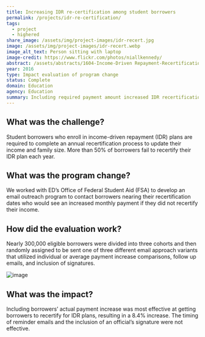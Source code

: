 ```yaml
---
title: Increasing IDR re-certification among student borrowers
permalink: /projects/idr-re-certification/
tags: 
  - project
  - highered
share_image: /assets/img/project-images/idr-recert.jpg
image: /assets/img/project-images/idr-recert.webp
image_alt_text: Person sitting with laptop
image-credit: https://www.flickr.com/photos/niallkennedy/
abstract: /assets/abstracts/1604-Income-Driven Repayment-Recertification.pdf
year: 2016
type: Impact evaluation of program change
status: Complete
domain: Education
agency: Education
summary: Including required payment amount increased IDR recertification by 8.4%
---
```

## What was the challenge?
Student borrowers who enroll in income-driven repayment (IDR) plans are required to complete an annual recertification process to update their income and family size. More than 50% of borrowers fail to recertify their IDR plan each year.

## What was the program change?
We worked with ED’s Office of Federal Student Aid (FSA) to develop an email outreach program to contact borrowers nearing their recertification dates who would see an increased monthly payment if they did not recertify their income.

## How did the evaluation work?
Nearly 300,000 eligible borrowers were divided into three cohorts and then randomly assigned to be sent one of three different email approach variants that utilized individual or average payment increase comparisons, follow up emails, and inclusion of signatures.

![image]({{site.baseurl}}/assets/img/project-images/1604-graph.webp)

## What was the impact?
Including borrowers’ actual payment increase was most effective at getting borrowers to recertify for IDR plans, resulting in a 8.4% increase. The timing of reminder emails and the inclusion of an official’s signature were not effective.
